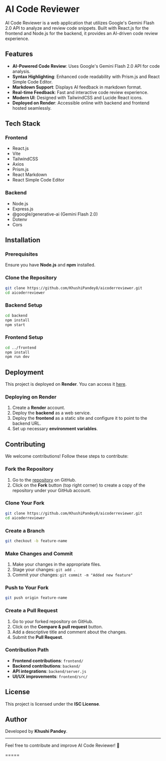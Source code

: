 # AI Code Reviewer

AI Code Reviewer is a web application that utilizes Google's Gemini Flash 2.0 API to analyze and review code snippets. Built with React.js for the frontend and Node.js for the backend, it provides an AI-driven code review experience.

## Features

- **AI-Powered Code Review**: Uses Google's Gemini Flash 2.0 API for code analysis.
- **Syntax Highlighting**: Enhanced code readability with Prism.js and React Simple Code Editor.
- **Markdown Support**: Displays AI feedback in markdown format.
- **Real-time Feedback**: Fast and interactive code review experience.
- **Modern UI**: Designed with TailwindCSS and Lucide React icons.
- **Deployed on Render**: Accessible online with backend and frontend hosted seamlessly.

## Tech Stack

### Frontend
- React.js
- Vite
- TailwindCSS
- Axios
- Prism.js
- React Markdown
- React Simple Code Editor

### Backend
- Node.js
- Express.js
- @google/generative-ai (Gemini Flash 2.0)
- Dotenv
- Cors

## Installation

### Prerequisites
Ensure you have **Node.js** and **npm** installed.

### Clone the Repository
```sh
git clone https://github.com/KhushiPandey8/aicoderreviewer.git
cd aicoderreviewer
```

### Backend Setup
```sh
cd backend
npm install
npm start
```

### Frontend Setup
```sh
cd ../frontend
npm install
npm run dev
```

## Deployment
This project is deployed on **Render**. You can access it [here](https://your-app-url.onrender.com).

### Deploying on Render
1. Create a **Render** account.
2. Deploy the **backend** as a web service.
3. Deploy the **frontend** as a static site and configure it to point to the backend URL.
4. Set up necessary **environment variables**.

## Contributing
We welcome contributions! Follow these steps to contribute:

### Fork the Repository
1. Go to the [repository](https://github.com/KhushiPandey8/aicoderreviewer) on GitHub.
2. Click on the **Fork** button (top right corner) to create a copy of the repository under your GitHub account.

### Clone Your Fork
```sh
git clone https://github.com/KhushiPandey8/aicoderreviewer.git
cd aicoderreviewer
```

### Create a Branch
```sh
git checkout -b feature-name
```

### Make Changes and Commit
1. Make your changes in the appropriate files.
2. Stage your changes: `git add .`
3. Commit your changes: `git commit -m "Added new feature"`

### Push to Your Fork
```sh
git push origin feature-name
```

### Create a Pull Request
1. Go to your forked repository on GitHub.
2. Click on the **Compare & pull request** button.
3. Add a descriptive title and comment about the changes.
4. Submit the **Pull Request**.

### Contribution Path
- **Frontend contributions**: `frontend/`
- **Backend contributions**: `backend/`
- **API integrations**: `backend/server.js`
- **UI/UX improvements**: `frontend/src/`

## License
This project is licensed under the **ISC License**.

## Author
Developed by **Khushi Pandey**.

---
Feel free to contribute and improve AI Code Reviewer! 🚀

=====
